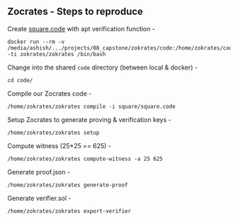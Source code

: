 ## Zocrates - Steps to reproduce

Create [square.code](./code/square/square.code) with apt verification function -

    docker run --rm -v /media/ashish/.../projects/08_capstone/zokrates/code:/home/zokrates/code -ti zokrates/zokrates /bin/bash

Change into the shared `code` directory (between local & docker) -

    cd code/

Compile our Zocrates code -

    /home/zokrates/zokrates compile -i square/square.code

Setup Zocrates to generate proving & verification keys -

    /home/zokrates/zokrates setup

Compute witness (25*25 == 625) -

    /home/zokrates/zokrates compute-witness -a 25 625

Generate proof.json -

    /home/zokrates/zokrates generate-proof

Generate verifier.sol -

    /home/zokrates/zokrates export-verifier
